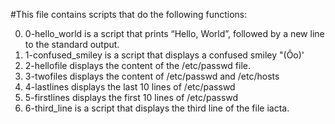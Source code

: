 #This file contains scripts that do the following functions:

0. 0-hello_world is a script that prints “Hello, World”, followed by a new line to the standard output.
1. 1-confused_smiley is a script that displays a confused smiley "(Ôo)'
2. 2-hellofile displays the content of the /etc/passwd file.
3. 3-twofiles displays the content of /etc/passwd and /etc/hosts
4. 4-lastlines displays the last 10 lines of /etc/passwd
5. 5-firstlines displays the first 10 lines of /etc/passwd
6. 6-third_line is a script that displays the third line of the file iacta.



